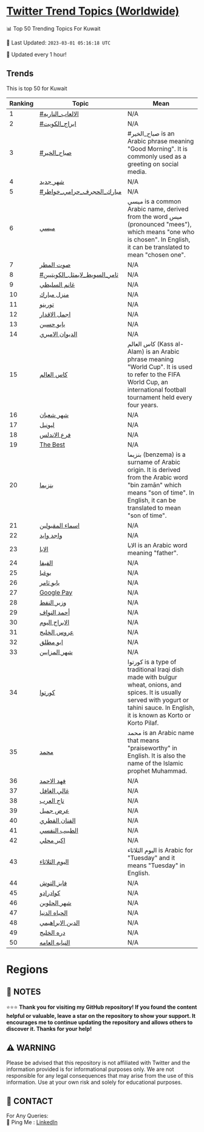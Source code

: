 [Twitter Trend Topics (Worldwide)](https://github.com/ErcinDedeoglu/Twitter-Trend-Topics)
==========


📊 Top 50 Trending Topics For Kuwait

📆 Last Updated: `2023-03-01 05:16:18 UTC`

🔧 Updated every 1 hour!


## Trends

This is top 50 for Kuwait

| Ranking | Topic | Mean |
| ------- | ------------ | ------------ |
| 1 | [#الالعاب_الناريه](http://twitter.com/search?q=%23%d8%a7%d9%84%d8%a7%d9%84%d8%b9%d8%a7%d8%a8_%d8%a7%d9%84%d9%86%d8%a7%d8%b1%d9%8a%d9%87) | N/A |
| 2 | [#ابراج_الكويت](http://twitter.com/search?q=%23%d8%a7%d8%a8%d8%b1%d8%a7%d8%ac_%d8%a7%d9%84%d9%83%d9%88%d9%8a%d8%aa) | N/A |
| 3 | [#صباح_الخير](http://twitter.com/search?q=%23%d8%b5%d8%a8%d8%a7%d8%ad_%d8%a7%d9%84%d8%ae%d9%8a%d8%b1) | #صباح_الخير is an Arabic phrase meaning "Good Morning". It is commonly used as a greeting on social media. |
| 4 | [شهر جديد](http://twitter.com/search?q=%d8%b4%d9%87%d8%b1+%d8%ac%d8%af%d9%8a%d8%af) | N/A |
| 5 | [#مبارك_الحجرف_حرامي_خواطر](http://twitter.com/search?q=%23%d9%85%d8%a8%d8%a7%d8%b1%d9%83_%d8%a7%d9%84%d8%ad%d8%ac%d8%b1%d9%81_%d8%ad%d8%b1%d8%a7%d9%85%d9%8a_%d8%ae%d9%88%d8%a7%d8%b7%d8%b1) | N/A |
| 6 | [ميسي](http://twitter.com/search?q=%d9%85%d9%8a%d8%b3%d9%8a) | ميسي is a common Arabic name, derived from the word ميس (pronounced "mees"), which means "one who is chosen". In English, it can be translated to mean "chosen one". |
| 7 | [صوت المطر](http://twitter.com/search?q=%d8%b5%d9%88%d8%aa+%d8%a7%d9%84%d9%85%d8%b7%d8%b1) | N/A |
| 8 | [#ثامر_السويط_لايمثل_الكويتيين](http://twitter.com/search?q=%23%d8%ab%d8%a7%d9%85%d8%b1_%d8%a7%d9%84%d8%b3%d9%88%d9%8a%d8%b7_%d9%84%d8%a7%d9%8a%d9%85%d8%ab%d9%84_%d8%a7%d9%84%d9%83%d9%88%d9%8a%d8%aa%d9%8a%d9%8a%d9%86) | N/A |
| 9 | [غانم السليطي](http://twitter.com/search?q=%d8%ba%d8%a7%d9%86%d9%85+%d8%a7%d9%84%d8%b3%d9%84%d9%8a%d8%b7%d9%8a) | N/A |
| 10 | [منزل مبارك](http://twitter.com/search?q=%d9%85%d9%86%d8%b2%d9%84+%d9%85%d8%a8%d8%a7%d8%b1%d9%83) | N/A |
| 11 | [تورينو](http://twitter.com/search?q=%d8%aa%d9%88%d8%b1%d9%8a%d9%86%d9%88) | N/A |
| 12 | [اجمل الاقدار](http://twitter.com/search?q=%d8%a7%d8%ac%d9%85%d9%84+%d8%a7%d9%84%d8%a7%d9%82%d8%af%d8%a7%d8%b1) | N/A |
| 13 | [يابو حسين](http://twitter.com/search?q=%d9%8a%d8%a7%d8%a8%d9%88+%d8%ad%d8%b3%d9%8a%d9%86) | N/A |
| 14 | [الديوان الاميري](http://twitter.com/search?q=%d8%a7%d9%84%d8%af%d9%8a%d9%88%d8%a7%d9%86+%d8%a7%d9%84%d8%a7%d9%85%d9%8a%d8%b1%d9%8a) | N/A |
| 15 | [كاس العالم](http://twitter.com/search?q=%d9%83%d8%a7%d8%b3+%d8%a7%d9%84%d8%b9%d8%a7%d9%84%d9%85) | كاس العالم (Kass al-Alam) is an Arabic phrase meaning "World Cup". It is used to refer to the FIFA World Cup, an international football tournament held every four years. |
| 16 | [شهر شعبان](http://twitter.com/search?q=%d8%b4%d9%87%d8%b1+%d8%b4%d8%b9%d8%a8%d8%a7%d9%86) | N/A |
| 17 | [ليونيل](http://twitter.com/search?q=%d9%84%d9%8a%d9%88%d9%86%d9%8a%d9%84) | N/A |
| 18 | [فرع الاندلس](http://twitter.com/search?q=%d9%81%d8%b1%d8%b9+%d8%a7%d9%84%d8%a7%d9%86%d8%af%d9%84%d8%b3) | N/A |
| 19 | [The Best](http://twitter.com/search?q=The+Best) | N/A |
| 20 | [بنزيما](http://twitter.com/search?q=%d8%a8%d9%86%d8%b2%d9%8a%d9%85%d8%a7) | بنزيما (benzema) is a surname of Arabic origin. It is derived from the Arabic word "bin zamān" which means "son of time". In English, it can be translated to mean "son of time". |
| 21 | [اسماء المقبولين](http://twitter.com/search?q=%d8%a7%d8%b3%d9%85%d8%a7%d8%a1+%d8%a7%d9%84%d9%85%d9%82%d8%a8%d9%88%d9%84%d9%8a%d9%86) | N/A |
| 22 | [واجد وايد](http://twitter.com/search?q=%d9%88%d8%a7%d8%ac%d8%af+%d9%88%d8%a7%d9%8a%d8%af) | N/A |
| 23 | [الابا](http://twitter.com/search?q=%d8%a7%d9%84%d8%a7%d8%a8%d8%a7) | الابا is an Arabic word meaning "father". |
| 24 | [الفيفا](http://twitter.com/search?q=%d8%a7%d9%84%d9%81%d9%8a%d9%81%d8%a7) | N/A |
| 25 | [بوغبا](http://twitter.com/search?q=%d8%a8%d9%88%d8%ba%d8%a8%d8%a7) | N/A |
| 26 | [يابو ثامر](http://twitter.com/search?q=%d9%8a%d8%a7%d8%a8%d9%88+%d8%ab%d8%a7%d9%85%d8%b1) | N/A |
| 27 | [Google Pay](http://twitter.com/search?q=Google+Pay) | N/A |
| 28 | [وزير النفط](http://twitter.com/search?q=%d9%88%d8%b2%d9%8a%d8%b1+%d8%a7%d9%84%d9%86%d9%81%d8%b7) | N/A |
| 29 | [أحمد النواف](http://twitter.com/search?q=%d8%a3%d8%ad%d9%85%d8%af+%d8%a7%d9%84%d9%86%d9%88%d8%a7%d9%81) | N/A |
| 30 | [الابراج اليوم](http://twitter.com/search?q=%d8%a7%d9%84%d8%a7%d8%a8%d8%b1%d8%a7%d8%ac+%d8%a7%d9%84%d9%8a%d9%88%d9%85) | N/A |
| 31 | [عروس الخليج](http://twitter.com/search?q=%d8%b9%d8%b1%d9%88%d8%b3+%d8%a7%d9%84%d8%ae%d9%84%d9%8a%d8%ac) | N/A |
| 32 | [ابو مطلق](http://twitter.com/search?q=%d8%a7%d8%a8%d9%88+%d9%85%d8%b7%d9%84%d9%82) | N/A |
| 33 | [شهر المزايين](http://twitter.com/search?q=%d8%b4%d9%87%d8%b1+%d8%a7%d9%84%d9%85%d8%b2%d8%a7%d9%8a%d9%8a%d9%86) | N/A |
| 34 | [كورتوا](http://twitter.com/search?q=%d9%83%d9%88%d8%b1%d8%aa%d9%88%d8%a7) | كورتوا is a type of traditional Iraqi dish made with bulgur wheat, onions, and spices. It is usually served with yogurt or tahini sauce. In English, it is known as Korto or Korto Pilaf. |
| 35 | [محمد](http://twitter.com/search?q=%d9%85%d8%ad%d9%85%d8%af) | محمد is an Arabic name that means "praiseworthy" in English. It is also the name of the Islamic prophet Muhammad. |
| 36 | [فهد الاحمد](http://twitter.com/search?q=%d9%81%d9%87%d8%af+%d8%a7%d9%84%d8%a7%d8%ad%d9%85%d8%af) | N/A |
| 37 | [غالي الغافل](http://twitter.com/search?q=%d8%ba%d8%a7%d9%84%d9%8a+%d8%a7%d9%84%d8%ba%d8%a7%d9%81%d9%84) | N/A |
| 38 | [تاج العرب](http://twitter.com/search?q=%d8%aa%d8%a7%d8%ac+%d8%a7%d9%84%d8%b9%d8%b1%d8%a8) | N/A |
| 39 | [عرض جميل](http://twitter.com/search?q=%d8%b9%d8%b1%d8%b6+%d8%ac%d9%85%d9%8a%d9%84) | N/A |
| 40 | [الفنان القطري](http://twitter.com/search?q=%d8%a7%d9%84%d9%81%d9%86%d8%a7%d9%86+%d8%a7%d9%84%d9%82%d8%b7%d8%b1%d9%8a) | N/A |
| 41 | [الطبيب النفسي](http://twitter.com/search?q=%d8%a7%d9%84%d8%b7%d8%a8%d9%8a%d8%a8+%d8%a7%d9%84%d9%86%d9%81%d8%b3%d9%8a) | N/A |
| 42 | [اكبر محلي](http://twitter.com/search?q=%d8%a7%d9%83%d8%a8%d8%b1+%d9%85%d8%ad%d9%84%d9%8a) | N/A |
| 43 | [اليوم الثلاثاء](http://twitter.com/search?q=%d8%a7%d9%84%d9%8a%d9%88%d9%85+%d8%a7%d9%84%d8%ab%d9%84%d8%a7%d8%ab%d8%a7%d8%a1) | اليوم الثلاثاء is Arabic for "Tuesday" and it means "Tuesday" in English. |
| 44 | [فايز التوش](http://twitter.com/search?q=%d9%81%d8%a7%d9%8a%d8%b2+%d8%a7%d9%84%d8%aa%d9%88%d8%b4) | N/A |
| 45 | [كوادرادو](http://twitter.com/search?q=%d9%83%d9%88%d8%a7%d8%af%d8%b1%d8%a7%d8%af%d9%88) | N/A |
| 46 | [شهر الحلوين](http://twitter.com/search?q=%d8%b4%d9%87%d8%b1+%d8%a7%d9%84%d8%ad%d9%84%d9%88%d9%8a%d9%86) | N/A |
| 47 | [الحياه الدنيا](http://twitter.com/search?q=%d8%a7%d9%84%d8%ad%d9%8a%d8%a7%d9%87+%d8%a7%d9%84%d8%af%d9%86%d9%8a%d8%a7) | N/A |
| 48 | [الدين الابراهيمي](http://twitter.com/search?q=%d8%a7%d9%84%d8%af%d9%8a%d9%86+%d8%a7%d9%84%d8%a7%d8%a8%d8%b1%d8%a7%d9%87%d9%8a%d9%85%d9%8a) | N/A |
| 49 | [دره الخليج](http://twitter.com/search?q=%d8%af%d8%b1%d9%87+%d8%a7%d9%84%d8%ae%d9%84%d9%8a%d8%ac) | N/A |
| 50 | [النيابه العامه](http://twitter.com/search?q=%d8%a7%d9%84%d9%86%d9%8a%d8%a7%d8%a8%d9%87+%d8%a7%d9%84%d8%b9%d8%a7%d9%85%d9%87) | N/A |



# Regions




## 📝 NOTES

⭐⭐⭐ **Thank you for visiting my GitHub repository! If you found the content helpful or valuable, leave a star on the repository to show your support. It encourages me to continue updating the repository and allows others to discover it. Thanks for your help!**


## ⚠️ WARNING

Please be advised that this repository is not affiliated with Twitter and the information provided is for informational purposes only. We are not responsible for any legal consequences that may arise from the use of this information. Use at your own risk and solely for educational purposes.


## 📨 CONTACT

 For Any Queries:  
            🏓 Ping Me : [LinkedIn](https://www.linkedin.com/in/ercindedeoglu/)
